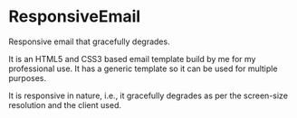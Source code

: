 ResponsiveEmail
===============

Responsive email that gracefully degrades.


It is an HTML5 and CSS3 based email template build by me for my professional use. 
It has a generic template so it can be used for multiple purposes.

It is responsive in nature, i.e., it gracefully degrades as per the screen-size resolution and the client used.
